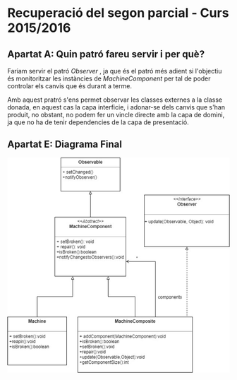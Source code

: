 # Recuperació del segon parcial - Curs 2015/2016

## Apartat A: Quin patró fareu servir i per què?

Fariam servir el patró _Observer_ , ja que és el patró més adient si l'objectiu és monitoritzar les instàncies de _MachineComponent_ per tal de poder controlar els canvis que és durant a terme.

Amb aquest pratró s'ens permet observar les classes externes a la classe donada, en aquest cas la capa interficie, i adonar-se dels canvis que s'han produit, no obstant, no podem fer un vincle directe amb la capa de domini, ja que no ha de tenir dependencies de la capa de presentació.

## Apartat E: Diagrama Final

![Diagrama de classes](https://github.com/elskater98/REC_2015_Pr-ctica_4/blob/master/REC%202015_2016.jpg)
